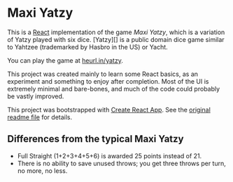 # Maxi Yatzy

This is a [React][] implementation of the game _Maxi Yatzy_, which is a variation of Yatzy played with six dice. [Yatzy][] is a public domain dice game similar to Yahtzee (trademarked by Hasbro in the US) or Yacht.

You can play the game at [heurl.in/yatzy](http://heurl.in/yatzy/).

This project was created mainly to learn some React basics, as an experiment and something to enjoy after completion. Most of the UI is extremely minimal and bare-bones, and much of the code could probably be vastly improved.

This project was bootstrapped with [Create React App](https://github.com/facebookincubator/create-react-app). See the [original readme file][cra-readme] for details.

[react]: https://facebook.github.io/react/
[cra-readme]: ./create-react-app-readme.md

## Differences from the typical Maxi Yatzy

* Full Straight (1+2+3+4+5+6) is awarded 25 points instead of 21.
* There is no ability to save unused throws; you get three throws per turn, no more, no less.
